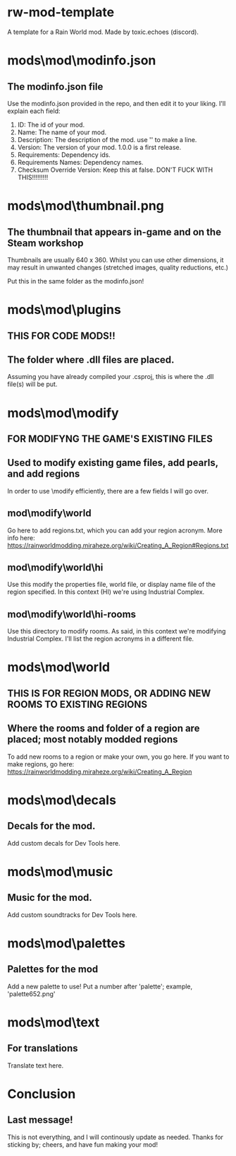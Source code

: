 # rw-mod-template
A template for a Rain World mod. Made by toxic.echoes (discord).

# mods\mod\modinfo.json
## The modinfo.json file

Use the modinfo.json provided in the repo, and then edit it to your liking. I'll explain each field:

1. ID: The id of your mod.
2. Name: The name of your mod.
3. Description: The description of the mod. use '<LINE>' to make a line.
4. Version: The version of your mod. 1.0.0 is a first release.
5. Requirements: Dependency ids.
6. Requirements Names: Dependency names.
7. Checksum Override Version: Keep this at false. DON'T FUCK WITH THIS!!!!!!!!!

# mods\mod\thumbnail.png
## The thumbnail that appears in-game and on the Steam workshop

Thumbnails are usually 640 x 360. Whilst you can use other dimensions, it may result in unwanted changes (stretched images, quality reductions, etc.)

Put this in the same folder as the modinfo.json!

# mods\mod\plugins
## THIS FOR CODE MODS!!
## The folder where .dll files are placed.

Assuming you have already compiled your .csproj, this is where the .dll file(s) will be put.

# mods\mod\modify
## FOR MODIFYNG THE GAME'S EXISTING FILES
## Used to modify existing game files, add pearls, and add regions

In order to use \modify efficiently, there are a few fields I will go over.

## mod\modify\world
Go here to add regions.txt, which you can add your region acronym. More info here: https://rainworldmodding.miraheze.org/wiki/Creating_A_Region#Regions.txt

## mod\modify\world\hi
Use this modify the properties file, world file, or display name file of the region specified. In this context (HI) we're using Industrial Complex.

## mod\modify\world\hi-rooms
Use this directory to modify rooms. As said, in this context we're modifying Industrial Complex. I'll list the region acronyms in a different file.

# mods\mod\world
## THIS IS FOR REGION MODS, OR ADDING NEW ROOMS TO EXISTING REGIONS
## Where the rooms and folder of a region are placed; most notably modded regions

To add new rooms to a region or make your own, you go here.
If you want to make regions, go here: https://rainworldmodding.miraheze.org/wiki/Creating_A_Region

# mods\mod\decals
## Decals for the mod.
Add custom decals for Dev Tools here.

# mods\mod\music
## Music for the mod.
Add custom soundtracks for Dev Tools here.

# mods\mod\palettes
## Palettes for the mod
Add a new palette to use! Put a number after 'palette'; example, 'palette652.png'

# mods\mod\text
## For translations
Translate text here.


# Conclusion

## Last message!
This is not everything, and I will continously update as needed. Thanks for sticking by; cheers, and have fun making your mod!

